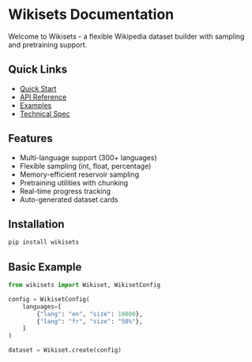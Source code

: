 # Wikisets Documentation

Welcome to Wikisets - a flexible Wikipedia dataset builder with sampling and pretraining support.

## Quick Links

- [Quick Start](quickstart.md)
- [API Reference](api.md)
- [Examples](examples.md)
- [Technical Spec](../SPEC.md)

## Features

- Multi-language support (300+ languages)
- Flexible sampling (int, float, percentage)
- Memory-efficient reservoir sampling
- Pretraining utilities with chunking
- Real-time progress tracking
- Auto-generated dataset cards

## Installation

```bash
pip install wikisets
```

## Basic Example

```python
from wikisets import Wikiset, WikisetConfig

config = WikisetConfig(
    languages=[
        {"lang": "en", "size": 10000},
        {"lang": "fr", "size": "50%"},
    ]
)

dataset = Wikiset.create(config)
```
